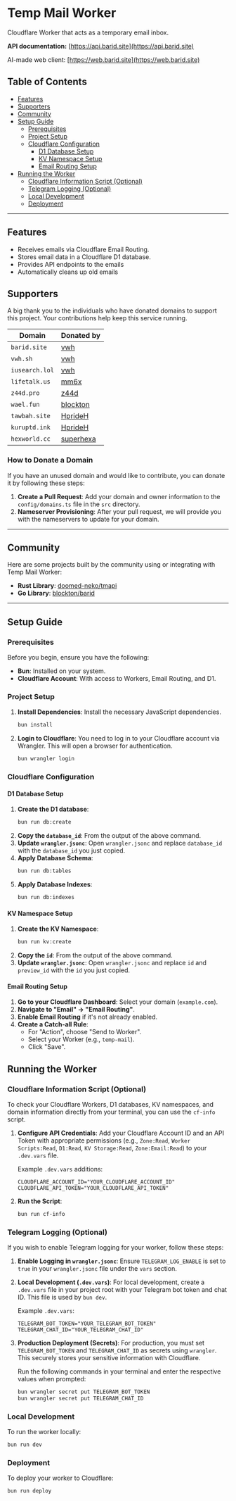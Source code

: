 # Temp Mail Worker

Cloudflare Worker that acts as a temporary email inbox.

**API documentation:** [https://api.barid.site](https://api.barid.site)

AI-made web client: [https://web.barid.site](https://web.barid.site)

## Table of Contents

*   [Features](#features)
*   [Supporters](#supporters)
*   [Community](#community-built-stuff)
*   [Setup Guide](#setup-guide)
    *   [Prerequisites](#prerequisites)
    *   [Project Setup](#project-setup)
    *   [Cloudflare Configuration](#cloudflare-configuration)
        *   [D1 Database Setup](#d1-database-setup)
        *   [KV Namespace Setup](#kv-namespace-setup)
        *   [Email Routing Setup](#email-routing-setup)
*   [Running the Worker](#running-the-worker)
    *   [Cloudflare Information Script (Optional)](#cloudflare-information-script-optional)
    *   [Telegram Logging (Optional)](#telegram-logging-optional)
    *   [Local Development](#local-development)
    *   [Deployment](#deployment)

---

## Features

*   Receives emails via Cloudflare Email Routing.
*   Stores email data in a Cloudflare D1 database.
*   Provides API endpoints to the emails
*   Automatically cleans up old emails

## Supporters

A big thank you to the individuals who have donated domains to support this project. Your contributions help keep this service running.

| Domain | Donated by |
| --- | --- |
| `barid.site` | [vwh](https://github.com/vwh) |
| `vwh.sh` | [vwh](https://github.com/vwh) |
| `iusearch.lol` | [vwh](https://github.com/vwh) |
| `lifetalk.us` | [mm6x](https://github.com/mm6x) |
| `z44d.pro` | [z44d](https://github.com/z44d) |
| `wael.fun` | [blockton](https://github.com/blockton) |
| `tawbah.site` | [HprideH](https://github.com/HprideH) |
| `kuruptd.ink` | [HprideH](https://github.com/HprideH) |
| `hexworld.cc` | [superhexa](https://github.com/superhexa) |

### How to Donate a Domain

If you have an unused domain and would like to contribute, you can donate it by following these steps:

1.  **Create a Pull Request**: Add your domain and owner information to the `config/domains.ts` file in the `src` directory.
2.  **Nameserver Provisioning**: After your pull request, we will provide you with the nameservers to update for your domain.

---

## Community

Here are some projects built by the community using or integrating with Temp Mail Worker:

*   **Rust Library**: [doomed-neko/tmapi](https://github.com/doomed-neko/tmapi/)
*   **Go Library**: [blockton/barid](https://github.com/blockton/barid)

---

## Setup Guide

### Prerequisites

Before you begin, ensure you have the following:

*   **Bun**: Installed on your system.
*   **Cloudflare Account**: With access to Workers, Email Routing, and D1.

### Project Setup

1.  **Install Dependencies**: Install the necessary JavaScript dependencies.
    ```bash
    bun install
    ```

2.  **Login to Cloudflare**: You need to log in to your Cloudflare account via Wrangler. This will open a browser for authentication.
    ```bash
    bun wrangler login
    ```

### Cloudflare Configuration

#### D1 Database Setup

1.  **Create the D1 database**:
    ```bash
    bun run db:create
    ```
2.  **Copy the `database_id`**: From the output of the above command.
3.  **Update `wrangler.jsonc`**: Open `wrangler.jsonc` and replace `database_id` with the `database_id` you just copied.
4.  **Apply Database Schema**:
    ```bash
    bun run db:tables
    ```
5.  **Apply Database Indexes**:
    ```bash
    bun run db:indexes
    ```

#### KV Namespace Setup

1.  **Create the KV Namespace**:
    ```bash
    bun run kv:create
    ```
2.  **Copy the `id`**: From the output of the above command.
3.  **Update `wrangler.jsonc`**: Open `wrangler.jsonc` and replace `id` and `preview_id` with the `id` you just copied.

#### Email Routing Setup

1.  **Go to your Cloudflare Dashboard**: Select your domain (`example.com`).
2.  **Navigate to "Email" -> "Email Routing"**.
3.  **Enable Email Routing** if it's not already enabled.
4.  **Create a Catch-all Rule**:
    *   For "Action", choose "Send to Worker".
    *   Select your Worker (e.g., `temp-mail`).
    *   Click "Save".

## Running the Worker

### Cloudflare Information Script (Optional)

To check your Cloudflare Workers, D1 databases, KV namespaces, and domain information directly from your terminal, you can use the `cf-info` script.

1.  **Configure API Credentials**: Add your Cloudflare Account ID and an API Token with appropriate permissions (e.g., `Zone:Read`, `Worker Scripts:Read`, `D1:Read`, `KV Storage:Read`, `Zone:Email:Read`) to your `.dev.vars` file.

    Example `.dev.vars` additions:
    ```
    CLOUDFLARE_ACCOUNT_ID="YOUR_CLOUDFLARE_ACCOUNT_ID"
    CLOUDFLARE_API_TOKEN="YOUR_CLOUDFLARE_API_TOKEN"
    ```

2.  **Run the Script**:
    ```bash
    bun run cf-info
    ```

### Telegram Logging (Optional)

If you wish to enable Telegram logging for your worker, follow these steps:

1.  **Enable Logging in `wrangler.jsonc`**: Ensure `TELEGRAM_LOG_ENABLE` is set to `true` in your `wrangler.jsonc` file under the `vars` section.

2.  **Local Development (`.dev.vars`)**: For local development, create a `.dev.vars` file in your project root with your Telegram bot token and chat ID. This file is used by `bun dev`.

    Example `.dev.vars`:
    ```
    TELEGRAM_BOT_TOKEN="YOUR_TELEGRAM_BOT_TOKEN"
    TELEGRAM_CHAT_ID="YOUR_TELEGRAM_CHAT_ID"
    ```

3.  **Production Deployment (Secrets)**: For production, you must set `TELEGRAM_BOT_TOKEN` and `TELEGRAM_CHAT_ID` as secrets using `wrangler`. This securely stores your sensitive information with Cloudflare.

    Run the following commands in your terminal and enter the respective values when prompted:
    ```bash
    bun wrangler secret put TELEGRAM_BOT_TOKEN
    bun wrangler secret put TELEGRAM_CHAT_ID
    ```

### Local Development

To run the worker locally:

```bash
bun run dev
```

### Deployment

To deploy your worker to Cloudflare:

```bash
bun run deploy
```

